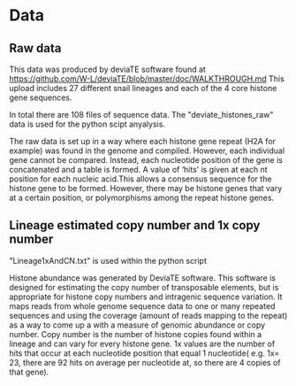 # Data
## Raw data
This data was produced by deviaTE software found at https://github.com/W-L/deviaTE/blob/master/doc/WALKTHROUGH.md
This upload includes 27 different snail lineages and each of the 4 core histone gene sequences.

In total there are 108 files of sequence data.
The "deviate_histones_raw" data is used for the python scipt anyalysis. 

The raw data is set up in a way where each histone gene repeat (H2A for example) was found in the genome and compiled. However, each individual gene cannot be compared. Instead, each nucleotide position of the gene is concatenated and a table is formed. A value of ‘hits’ is given at each nt position for each nucleic acid.This allows a consensus sequence for the histone gene to be formed. However, there may be histone genes that vary at a certain position, or polymorphisms among the repeat histone genes. 

## Lineage estimated copy number and 1x copy number
"Lineage1xAndCN.txt" is used within the python script

Histone abundance was generated by DeviaTE software. This software is designed for estimating the copy number of transposable elements, but is appropriate for histone copy numbers and intragenic sequence variation. It maps reads from whole genome sequence data to one or many repeated sequences and using the coverage (amount of reads mapping to the repeat) as a way to come up a with a measure of genomic abundance or copy number. Copy number is the number of histone copies found within a lineage and can vary for every histone gene. 1x values are the number of hits that occur at each nucleotide position that equal 1 nucleotide( e.g. 1x= 23, there are 92 hits on average per nucleotide at, so there are 4 copies of that gene). 
